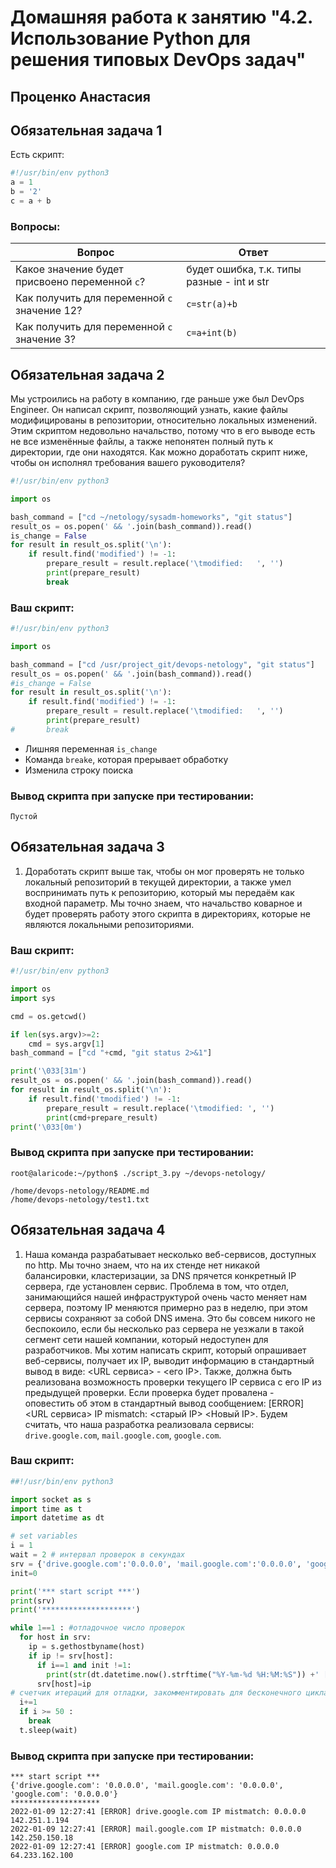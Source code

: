 # Домашняя работа к занятию "4.2. Использование Python для решения типовых DevOps задач"
## Проценко Анастасия

## Обязательная задача 1

Есть скрипт:
```python
#!/usr/bin/env python3
a = 1
b = '2'
c = a + b
```

### Вопросы:
| Вопрос  | Ответ |
| ------------- | ------------- |
| Какое значение будет присвоено переменной `c`?  | будет ошибка, т.к. типы разные - int и str  |
| Как получить для переменной `c` значение 12?  | `c=str(a)+b`  |
| Как получить для переменной `c` значение 3?  | `c=a+int(b)`  |

## Обязательная задача 2
Мы устроились на работу в компанию, где раньше уже был DevOps Engineer. Он написал скрипт, позволяющий узнать, какие файлы модифицированы в репозитории, относительно локальных изменений. Этим скриптом недовольно начальство, потому что в его выводе есть не все изменённые файлы, а также непонятен полный путь к директории, где они находятся. Как можно доработать скрипт ниже, чтобы он исполнял требования вашего руководителя?

```python
#!/usr/bin/env python3

import os

bash_command = ["cd ~/netology/sysadm-homeworks", "git status"]
result_os = os.popen(' && '.join(bash_command)).read()
is_change = False
for result in result_os.split('\n'):
    if result.find('modified') != -1:
        prepare_result = result.replace('\tmodified:   ', '')
        print(prepare_result)
        break
```

### Ваш скрипт:
```python
#!/usr/bin/env python3

import os

bash_command = ["cd /usr/project_git/devops-netology", "git status"]
result_os = os.popen(' && '.join(bash_command)).read()
#is_change = False
for result in result_os.split('\n'):
    if result.find('modified') != -1:
        prepare_result = result.replace('\tmodified:   ', '')
        print(prepare_result)
#       break
```
* Лишняя переменная `is_change`
* Команда `breake`, которая прерывает обработку
* Изменила строку поиска
### Вывод скрипта при запуске при тестировании:
```
Пустой
```

## Обязательная задача 3
1. Доработать скрипт выше так, чтобы он мог проверять не только локальный репозиторий в текущей директории, а также умел воспринимать путь к репозиторию, который мы передаём как входной параметр. Мы точно знаем, что начальство коварное и будет проверять работу этого скрипта в директориях, которые не являются локальными репозиториями.

### Ваш скрипт:
```python
#!/usr/bin/env python3

import os
import sys

cmd = os.getcwd()

if len(sys.argv)>=2:
    cmd = sys.argv[1]
bash_command = ["cd "+cmd, "git status 2>&1"]

print('\033[31m')
result_os = os.popen(' && '.join(bash_command)).read()
for result in result_os.split('\n'):  
    if result.find('tmodified') != -1:
        prepare_result = result.replace('\tmodified: ', '')
        print(cmd+prepare_result)
print('\033[0m')
```

### Вывод скрипта при запуске при тестировании:
```
root@alaricode:~/python$ ./script_3.py ~/devops-netology/

/home/devops-netology/README.md
/home/devops-netology/test1.txt
```

## Обязательная задача 4
1. Наша команда разрабатывает несколько веб-сервисов, доступных по http. Мы точно знаем, что на их стенде нет никакой балансировки, кластеризации, за DNS прячется конкретный IP сервера, где установлен сервис. Проблема в том, что отдел, занимающийся нашей инфраструктурой очень часто меняет нам сервера, поэтому IP меняются примерно раз в неделю, при этом сервисы сохраняют за собой DNS имена. Это бы совсем никого не беспокоило, если бы несколько раз сервера не уезжали в такой сегмент сети нашей компании, который недоступен для разработчиков. Мы хотим написать скрипт, который опрашивает веб-сервисы, получает их IP, выводит информацию в стандартный вывод в виде: <URL сервиса> - <его IP>. Также, должна быть реализована возможность проверки текущего IP сервиса c его IP из предыдущей проверки. Если проверка будет провалена - оповестить об этом в стандартный вывод сообщением: [ERROR] <URL сервиса> IP mismatch: <старый IP> <Новый IP>. Будем считать, что наша разработка реализовала сервисы: `drive.google.com`, `mail.google.com`, `google.com`.

### Ваш скрипт:
```python
##!/usr/bin/env python3

import socket as s
import time as t
import datetime as dt

# set variables 
i = 1
wait = 2 # интервал проверок в секундах
srv = {'drive.google.com':'0.0.0.0', 'mail.google.com':'0.0.0.0', 'google.com':'0.0.0.0'}
init=0

print('*** start script ***')
print(srv)
print('********************')

while 1==1 : #отладочное число проверок 
  for host in srv:
    ip = s.gethostbyname(host)
    if ip != srv[host]:
      if i==1 and init !=1:
        print(str(dt.datetime.now().strftime("%Y-%m-%d %H:%M:%S")) +' [ERROR] ' + str(host) +' IP mistmatch: '+srv[host]+' '+ip)
      srv[host]=ip
# счетчик итераций для отладки, закомментировать для бесконечного цикла 3 строки
  i+=1 
  if i >= 50 : 
    break
  t.sleep(wait)
```

### Вывод скрипта при запуске при тестировании:
```
*** start script ***
{'drive.google.com': '0.0.0.0', 'mail.google.com': '0.0.0.0', 'google.com': '0.0.0.0'}
********************
2022-01-09 12:27:41 [ERROR] drive.google.com IP mistmatch: 0.0.0.0 142.251.1.194
2022-01-09 12:27:41 [ERROR] mail.google.com IP mistmatch: 0.0.0.0 142.250.150.18
2022-01-09 12:27:41 [ERROR] google.com IP mistmatch: 0.0.0.0 64.233.162.100
```
